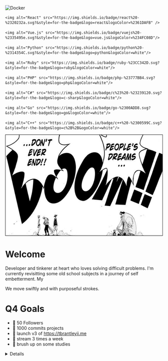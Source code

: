 <div float="left">
    <img alt="Docker" src="https://img.shields.io/badge/docker%20-%230db7ed.svg?&style=for-the-badge&logo=docker&logoColor=white" />

    <img alt="React" src="https://img.shields.io/badge/react%20-%2320232a.svg?&style=for-the-badge&logo=react&logoColor=%2361DAFB" />

    <img alt="Vue.js" src="https://img.shields.io/badge/vuejs%20-%2335495e.svg?&style=for-the-badge&logo=vue.js&logoColor=%234FC08D"/>

    <img alt="Python" src="https://img.shields.io/badge/python%20-%2314354C.svg?&style=for-the-badge&logo=python&logoColor=white"/>

    <img alt="Ruby" src="https://img.shields.io/badge/ruby-%23CC342D.svg?&style=for-the-badge&logo=ruby&logoColor=white"/>

    <img alt="PHP" src="https://img.shields.io/badge/php-%23777BB4.svg?&style=for-the-badge&logo=php&logoColor=white"/>

    <img alt="C#" src="https://img.shields.io/badge/c%23%20-%23239120.svg?&style=for-the-badge&logo=c-sharp&logoColor=white"/>

    <img alt="Go" src="https://img.shields.io/badge/go-%2300ADD8.svg?&style=for-the-badge&logo=go&logoColor=white"/>

    <img alt="C++" src="https://img.shields.io/badge/c++%20-%2300599C.svg?&style=for-the-badge&logo=c%2B%2B&ogoColor=white"/>
</div>

<img alt="One Piece Dreams Never Die" height="323" width="705" src="https://raw.githubusercontent.com/theCompanyDream/theCompanyDream/master/imgs/banner2.jpg" />

# Welcome

Developer and tinkerer at heart who loves solving difficult problems. I'm currently revisitting some old school subjects in a journey of self embetterment. My

We move swiftly and with purposeful strokes.

# Q4 Goals

- 🌟 50 Followers
- 🎯 1000 commits projects
- 🚀 launch v3 of https://tbrantleyii.me
- 📼 stream 3 times a week
- 📖 brush up on some studies

<details>
<a href="https://gitlab.com/theCompanyDream"> 
    <img width="60px" align="left" src="https://raw.githubusercontent.com/theCompanyDream/theCompanyDream/master/imgs/gitlab.png" />
</a>

<a href="https://www.linkedin.com/in/timothy-brantley-ii-22263228/"> 
    <img width="50px" align="left" src="https://raw.githubusercontent.com/theCompanyDream/theCompanyDream/master/imgs/linkedinn.png" />
</a>

<a href="https://twitter.com/thecompanydream"> 
    <img width="50px" align="left" src="https://raw.githubusercontent.com/theCompanyDream/theCompanyDream/master/imgs/twitter2.png" />
</a>

<a href="https://www.instagram.com/oxking8080/"> 
    <img width="50px" align="left" src="https://raw.githubusercontent.com/theCompanyDream/theCompanyDream/master/imgs/instagram.png" />
</a>

<a href="https://www.kaggle.com/companydream">
    <img width="50px" align="left" src="https://raw.githubusercontent.com/theCompanyDream/theCompanyDream/master/imgs/kaggle.svg" />
</a>
</details>